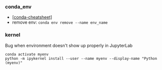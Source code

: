 ### conda_env
- [[conda-cheatsheet]](https://docs.conda.io/projects/conda/en/4.6.0/_downloads/52a95608c49671267e40c689e0bc00ca/conda-cheatsheet.pdf)
- remove env: `conda env remove --name env_name` 

### kernel
Bug when environment doesn't show up properly in JupyterLab 
```
conda activate myenv
python -m ipykernel install --user --name myenv --display-name "Python (myenv)"
```

